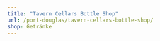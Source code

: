 ```yaml
---
title: "Tavern Cellars Bottle Shop"
url: /port-douglas/tavern-cellars-bottle-shop/
shop: Getränke
---
```

